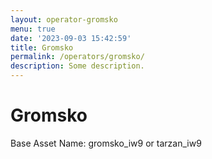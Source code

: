 ```yaml
---
layout: operator-gromsko
menu: true
date: '2023-09-03 15:42:59'
title: Gromsko
permalink: /operators/gromsko/
description: Some description.
---
```


# Gromsko

Base Asset Name: gromsko_iw9 or tarzan_iw9